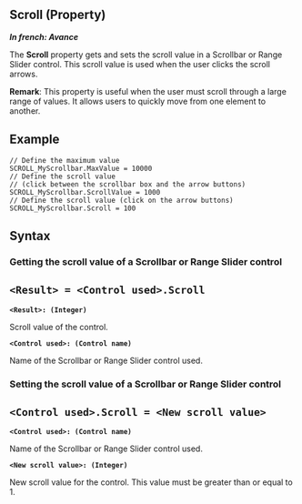 


## Scroll (Property)

***In french: Avance***
	



<a name="XUse"></a>
<a name="Use"></a>
<a name="description"></a>
The **Scroll** property gets and sets the scroll value in a Scrollbar or Range Slider control. This scroll value is used when the user clicks the scroll arrows. 

**Remark**: This property is useful when the user must scroll through a large range of values. It allows users to quickly move from one element to another.
<a name="Example1"></a>
<a name="sample_code"></a>

## Example


```wl
// Define the maximum value
SCROLL_MyScrollbar.MaxValue = 10000
// Define the scroll value 
// (click between the scrollbar box and the arrow buttons)
SCROLL_MyScrollbar.ScrollValue = 1000
// Define the scroll value (click on the arrow buttons)
SCROLL_MyScrollbar.Scroll = 100
```

<a name="XSYNTAX"></a>

## Syntax
<a name="SYNTAX1"></a>

### Getting the scroll value of a Scrollbar or Range Slider control

`<Result> = <Control used>.Scroll`
---

**`<Result>: (Integer)`**

Scroll value of the control. 

**`<Control used>: (Control name)`**

Name of the Scrollbar or Range Slider control used. 


<a name="SYNTAX2"></a>

### Setting the scroll value of a Scrollbar or Range Slider control

`<Control used>.Scroll = <New scroll value>`
---

**`<Control used>: (Control name)`**

Name of the Scrollbar or Range Slider control used. 

**`<New scroll value>: (Integer)`**

New scroll value for the control. This value must be greater than or equal to 1. 




